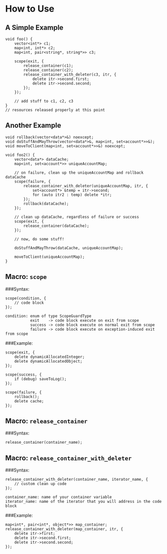 How to Use
==========

A Simple Example
----------------

    void foo() {
        vector<int*> c1;
        map<int, int*> c2;
        map<int, pair<string*, string*>> c3;
 
        scope(exit, {
            release_container(c1);
            release_container(c2);
            release_container_with_deleter(c3, itr, {
                delete itr->second.first;
                delete itr->second.second;
            });
        });
 
        // add stuff to c1, c2, c3
    }
    // resources released properly at this point

Another Example
---------------

    void rollback(vector<data*>&) noexcept;
    void doStuffAndMayThrow(vector<data*>&, map<int, set<account*>>&);
    void moveToClient(map<int, set<account*>>&) noexcept;

    void foo2() {
        vector<data*> dataCache;
        map<int, set<account*>> uniqueAccountMap;

        // on failure, clean up the uniqueAccountMap and rollback dataCache
        scope(failure, {
            release_container_with_deleter(uniqueAccountMap, itr, {
                set<account*> &temp = itr->second;
                for (auto itr2 : temp) delete *itr;
            });
            rollback(dataCache);
        });

        // clean up dataCache, regardless of failure or success
        scope(exit, {
            release_container(dataCache);
        });

        // now, do some stuff!

        doStuffAndMayThrow(dataCache, uniqueAccountMap);

        moveToClient(uniqueAccountMap);
    }

Macro: `scope`
--------------
    
###Syntax:
    
    scope(condition, {
        // code block
    });

    condition: enum of type ScopeGuardType
               exit    -> code block execute on exit from scope
               success -> code block execute on normal exit from scope
               failure -> code block execute on exception-induced exit from scope
  
###Example:
        
    scope(exit, {
        delete dynamicAllocatedInteger;
        delete dynamicAllocatedObject;
    });
  
    scope(success, {
        if (debug) saveToLog();
    });
  
    scope(failure, {
        rollback();
        delete cache;
    });
  
  
Macro: `release_container`
--------------------------
    
###Syntax:
    
    release_container(container_name);

    
Macro: `release_container_with_deleter`
---------------------------------------
    
###Syntax:
    
    release_container_with_deleter(container_name, iterator_name, {
        // custom clean up code
    });
  
    container_name: name of your container variable
    iterator_name: name of the iterator that you will address in the code block
    
###Example:
  
    map<int*, pair<int*, object*>> map_container;
    release_container_with_deleter(map_container, itr, {
        delete itr->first;
        delete itr->second.first;
        delete itr->second.second;
    });
